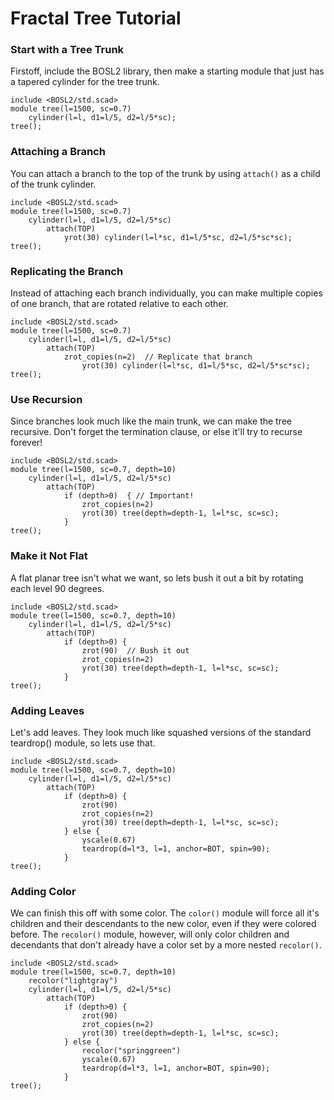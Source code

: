 # Fractal Tree Tutorial

<!-- TOC -->

### Start with a Tree Trunk

Firstoff, include the BOSL2 library, then make a starting module that just has a tapered cylinder for the tree trunk.

```openscad-3D
include <BOSL2/std.scad>
module tree(l=1500, sc=0.7)
    cylinder(l=l, d1=l/5, d2=l/5*sc);
tree();
```

### Attaching a Branch

You can attach a branch to the top of the trunk by using `attach()` as a child of the trunk cylinder.

```openscad-3D
include <BOSL2/std.scad>
module tree(l=1500, sc=0.7)
    cylinder(l=l, d1=l/5, d2=l/5*sc)
        attach(TOP)
            yrot(30) cylinder(l=l*sc, d1=l/5*sc, d2=l/5*sc*sc);
tree();
```

### Replicating the Branch

Instead of attaching each branch individually, you can make multiple copies of one branch, that are rotated relative to each other.

```openscad-3D
include <BOSL2/std.scad>
module tree(l=1500, sc=0.7)
    cylinder(l=l, d1=l/5, d2=l/5*sc)
        attach(TOP)
            zrot_copies(n=2)  // Replicate that branch
                yrot(30) cylinder(l=l*sc, d1=l/5*sc, d2=l/5*sc*sc);
tree();
```

### Use Recursion

Since branches look much like the main trunk, we can make the tree recursive. Don't forget the termination clause, or else it'll try to recurse forever!

```openscad-Med
include <BOSL2/std.scad>
module tree(l=1500, sc=0.7, depth=10)
    cylinder(l=l, d1=l/5, d2=l/5*sc)
        attach(TOP)
            if (depth>0)  { // Important!
                zrot_copies(n=2)
                yrot(30) tree(depth=depth-1, l=l*sc, sc=sc);
            }
tree();
```

### Make it Not Flat

A flat planar tree isn't what we want, so lets bush it out a bit by rotating each level 90 degrees.

```openscad-Med
include <BOSL2/std.scad>
module tree(l=1500, sc=0.7, depth=10)
    cylinder(l=l, d1=l/5, d2=l/5*sc)
        attach(TOP)
            if (depth>0) {
                zrot(90)  // Bush it out
                zrot_copies(n=2)
                yrot(30) tree(depth=depth-1, l=l*sc, sc=sc);
            }
tree();
```

### Adding Leaves

Let's add leaves. They look much like squashed versions of the standard teardrop() module, so lets use that.

```openscad-Big
include <BOSL2/std.scad>
module tree(l=1500, sc=0.7, depth=10)
    cylinder(l=l, d1=l/5, d2=l/5*sc)
        attach(TOP)
            if (depth>0) {
                zrot(90)
                zrot_copies(n=2)
                yrot(30) tree(depth=depth-1, l=l*sc, sc=sc);
            } else {
                yscale(0.67)
                teardrop(d=l*3, l=1, anchor=BOT, spin=90);
            }
tree();
```

### Adding Color

We can finish this off with some color. The `color()` module will force all it's children and
their descendants to the new color, even if they were colored before. The `recolor()` module,
however, will only color children and decendants that don't already have a color set by a more
nested `recolor()`.

```openscad-Big
include <BOSL2/std.scad>
module tree(l=1500, sc=0.7, depth=10)
    recolor("lightgray")
    cylinder(l=l, d1=l/5, d2=l/5*sc)
        attach(TOP)
            if (depth>0) {
                zrot(90)
                zrot_copies(n=2)
                yrot(30) tree(depth=depth-1, l=l*sc, sc=sc);
            } else {
                recolor("springgreen")
                yscale(0.67)
                teardrop(d=l*3, l=1, anchor=BOT, spin=90);
            }
tree();
```


